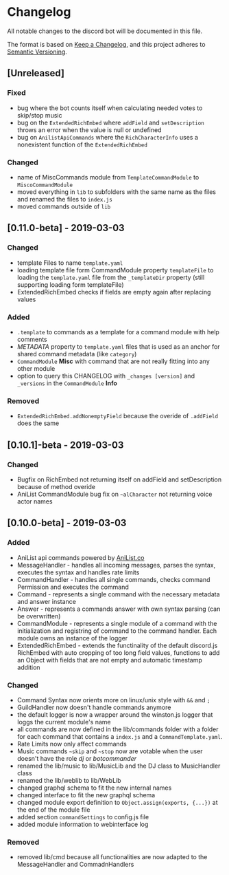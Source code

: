 # Changelog
All notable changes to the discord bot will be documented in this file.

The format is based on [Keep a Changelog](https://keepachangelog.com/en/1.0.0/),
and this project adheres to [Semantic Versioning](https://semver.org/spec/v2.0.0.html).

## [Unreleased]
### Fixed
- bug where the bot counts itself when calculating needed votes to skip/stop music
- bug on the `ExtendedRichEmbed` where `addField` and `setDescription` throws an error when the value is null or undefined
- bug on `AnilistApiCommands` where the `RichCharacterInfo` uses a nonexistent function of the `ExtendedRichEmbed`

### Changed
- name of MiscCommands module from `TemplateCommandModule` to `MiscoCommandModule`
- moved everything in `lib` to subfolders with the same name as the files and renamed the files to `index.js`
- moved commands outside of `lib`

## [0.11.0-beta] - 2019-03-03
### Changed
- template Files to name `template.yaml`
- loading template file form CommandModule property `templateFile` to loading the `template.yaml` file from the `_templateDir` property (still supporting loading form templateFile)
- ExtendedRichEmbed checks if fields are empty again after replacing values

### Added
- `.template` to commands as a template for a command module with help comments
- *METADATA* property to `template.yaml` files that is used as an anchor for shared command metadata (like `category`)
- `CommandModule` **Misc** with command that are not really fitting into any other module
- option to query this CHANGELOG with `_changes [version]` and `_versions` in the `CommandModule` **Info**

### Removed
- `ExtendedRichEmbed.addNonemptyField` because the overide of `.addField` does the same

## [0.10.1]-beta - 2019-03-03
### Changed
- Bugfix on RichEmbed not returning itself on addField and setDescription because of method overide
- AniList CommandModule bug fix on `~alCharacter` not returning voice actor names

## [0.10.0-beta] - 2019-03-03
### Added
- AniList api commands powered by [AniList.co](https://www.anilist.co)
- MessageHandler - handles all incoming messages, parses the syntax, executes the syntax and handles rate limits
- CommandHandler - handles all single commands, checks command Permission and executes the command
- Command - represents a single command with the necessary metadata and answer instance
- Answer - represents a commands answer with own syntax parsing (can be overwritten)
- CommandModule - represents a single module of a command with the initialization and registring of command to the command handler. Each module owns an instance of the logger
- ExtendedRichEmbed - extends the functinality of the default discord.js RichEmbed with auto cropping of too long field values, functions to add an Object with fields that are not empty and automatic timestamp addition

### Changed
- Command Syntax now orients more on linux/unix style with `&&` and `;`
- GuildHandler now doesn't handle commands anymore
- the default logger is now a wrapper around the winston.js logger that loggs the current module's name
- all commands are now defined in the lib/commands folder with a folder for each command that contains a `index.js` and a `CommandTemplate.yaml`.
- Rate Limits now only affect commands
- Music commands `~skip` and `~stop` now are votable when the user doesn't have the role *dj* or *botcommander*
- renamed the lib/music to lib/MusicLib and the DJ class to MusicHandler class
- renamed the lib/weblib to lib/WebLib
- changed graphql schema to fit the new internal names
- changed interface to fit the new graphql schema
- changed module export definition to `Object.assign(exports, {...})` at the end of the module file
- added section `commandSettings` to config.js file
- added module information to webinterface log

### Removed
- removed lib/cmd because all functionalities are now adapted to the MessageHandler and CommadnHandlers
